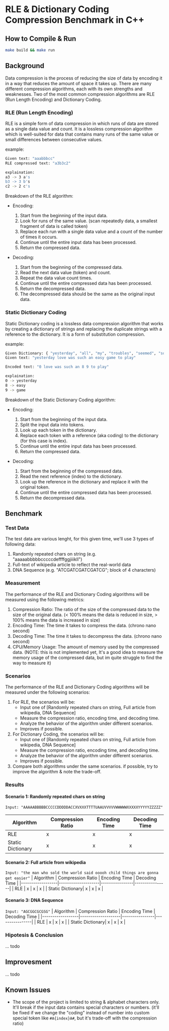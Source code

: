 # RLE & Dictionary Coding Compression Benchmark in C++

## How to Compile & Run

```bash
make build && make run
```

## Background

Data compression is the process of reducing the size of data by encoding it in a way that reduces the amount of space it takes up. There are many different compression algorithms, each with its own strengths and weaknesses. Two of the most common compression algorithms are RLE (Run Length Encoding) and Dictionary Coding.

### RLE (Run Length Encoding)

RLE is a simple form of data compression in which runs of data are stored as a single data value and count. It is a lossless compression algorithm which is well-suited for data that contains many runs of the same value or small differences between consecutive values.

example:

``` bash
Given text: "aaabbbcc"
RLE compressed text: "a3b3c2"

explaination:
a3 -> 3 a's
b3 -> 3 b's
c2 -> 2 c's
```

Breakdown of the RLE algorithm:

- Encoding:

  1. Start from the beginning of the input data.
  2. Look for runs of the same value. (scan repeatedly data, a smallest fragment of data is called token)
  3. Replace each run with a single data value and a count of the number of times it occurs.
  4. Continue until the entire input data has been processed.
  5. Return the compressed data.

- Decoding:

  1. Start from the beginning of the compressed data.
  2. Read the next data value (token) and count.
  3. Repeat the data value count times.
  4. Continue until the entire compressed data has been processed.
  5. Return the decompressed data.
  6. The decompressed data should be the same as the original input data.

### Static Dictionary Coding

Static Dictionary coding is a lossless data compression algorithm that works by creating a dictionary of strings and replacing the duplicate strings with a reference to the dictionary. It is a form of substitution compression.

example:

``` bash
Given Dictionary: { "yesterday", "all", "my", "troubles", "seemed", "so", "far", "away", "easy", "game" }
Given text: "yesterday love was such an easy game to play"

Encoded text: "0 love was such an 8 9 to play"

explaination:
0 -> yesterday
8 -> easy
9 -> game
```

Breakdown of the Static Dictionary Coding algorithm:

- Encoding:
  
  1. Start from the beginning of the input data.
  2. Split the input data into tokens.
  3. Look up each token in the dictionary.
  4. Replace each token with a reference (aka coding) to the dictionary (for this case is index).
  5. Continue until the entire input data has been processed.
  6. Return the compressed data.

- Decoding:

  1. Start from the beginning of the compressed data.
  2. Read the next reference (index) to the dictionary.
  3. Look up the reference in the dictionary and replace it with the original token.
  4. Continue until the entire compressed data has been processed.
  5. Return the decompressed data.

## Benchmark

### Test Data

The test data are various lenght, for this given time, we'll use 3 types of following data:

1. Randomly repeated chars on string (e.g. "aaaaabbbbbcccccdeffffggjiiikll")
2. Full-text of wikipedia article to reflect the real-world data
3. DNA Sequence (e.g. "ATCGATCGATCGATCG"; block of 4 characters)

### Measurement

The performance of the RLE and Dictionary Coding algorithms will be measured using the following metrics:

1. Compression Ratio: The ratio of the size of the compressed data to the size of the original data. (< 100% means the data is reduced in size, > 100% means the data is increased in size)
2. Encoding Time: The time it takes to compress the data. (chrono nano second)
3. Decoding Time: The time it takes to decompress the data. (chrono nano second)
4. CPU/Memory Usage: The amount of memory used by the compressed data. (NOTE: this is not implemented yet, It's a good idea to measure the memory usage of the compressed data, but im quite struggle to find the way to measure it)

### Scenarios

The performance of the RLE and Dictionary Coding algorithms will be measured under the following scenarios:

1. For RLE, the scenarios will be:
   - Input one of [Randomly repeated chars on string, Full article from wikipedia, DNA Sequence]
   - Measure the compression ratio, encoding time, and decoding time.
   - Analyze the behavior of the algorithm under different scenarios.
   - Improves if possible.
2. For Dictionary Coding, the scenarios will be:
   - Input one of [Randomly repeated chars on string, Full article from wikipedia, DNA Sequence]
   - Measure the compression ratio, encoding time, and decoding time.
   - Analyze the behavior of the algorithm under different scenarios.
   - Improves if possible.
3. Compare both algorithms under the same scenarios. if possible, try to improve the algorithm & note the trade-off.

### Results

#### Scenario 1: Randomly repeated chars on string

``Input: "AAAAABBBBBCCCCCDDDDDACCXVXXXTTTTUAAUVVVVVWWWWWXXXXXYYYYYZZZZZ"``

| Algorithm        | Compression Ratio  | Encoding Time  | Decoding Time  |
|------------------|--------------------|----------------|----------------|
| RLE              | x                | x        | x        |
| Static Dictionary| x                | x        | x        |

#### Scenario 2: Full article from wikipedia

``Input: "the man who sold the world said ooooh child things are gonna get easier"``
| Algorithm        | Compression Ratio  | Encoding Time  | Decoding Time  |
|------------------|--------------------|----------------|----------------|
| RLE              | x                | x        | x        |
| Static Dictionary| x                | x        | x        |

#### Scenario 3: DNA Sequence

``Input: "AGCGGCGCGSG"``
| Algorithm        | Compression Ratio  | Encoding Time  | Decoding Time  |
|------------------|--------------------|----------------|----------------|
| RLE              | x                | x        | x        |
| Static Dictionary| x                | x        | x        |

### Hipotesis & Conclusion

... todo

## Improvesment

... todo

## Known Issues

- The scope of the project is limited to string & alphabet characters only. It'll break if the input data contains special characters or numbers. (it'll be fixed if we change the "coding" instead of number into custom special token like `#A{index}A#`, but it's trade-off with the compression ratio)
